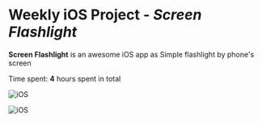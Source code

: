 # Weekly iOS Project - *Screen Flashlight*

**Screen Flashlight** is an awesome iOS app as Simple flashlight by phone's screen

Time spent: **4** hours spent in total

![iOS](http://i.imgur.com/D8zWbOJ.png "iOS")

![iOS](http://i.imgur.com/gVT9BZp.png "iOS")

